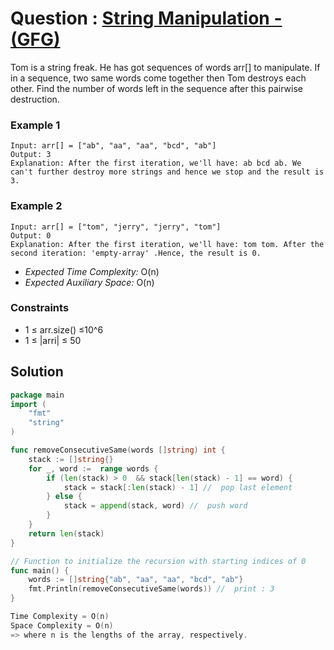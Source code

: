 # Question : [String Manipulation - (GFG)](https://www.geeksforgeeks.org/problems/string-manipulation3706/1)

Tom is a string freak. He has got sequences of words arr[] to manipulate. If in a sequence, two same words come together then Tom destroys each other. Find the number of words left in the sequence after this pairwise destruction.

### Example 1

```
Input: arr[] = ["ab", "aa", "aa", "bcd", "ab"]
Output: 3
Explanation: After the first iteration, we'll have: ab bcd ab. We can't further destroy more strings and hence we stop and the result is 3. 

```
### Example 2

```
Input: arr[] = ["tom", "jerry", "jerry", "tom"]
Output: 0
Explanation: After the first iteration, we'll have: tom tom. After the second iteration: 'empty-array' .Hence, the result is 0.

```

-  *Expected Time Complexity:* O(n)
-  *Expected Auxiliary Space:* O(n)

### Constraints

-   1 ≤ arr.size() ≤10^6
-   1 ≤ |arri| ≤ 50


## Solution

```GO
package main
import (
	"fmt"
	"string"
)

func removeConsecutiveSame(words []string) int {
	stack := []string{}
	for _, word :=  range words {
		if (len(stack) > 0  && stack[len(stack) - 1] == word) {
			stack = stack[:len(stack) - 1] //  pop last element
		} else {
			stack = append(stack, word) //  push word
		}
	}
	return len(stack)
}

// Function to initialize the recursion with starting indices of 0
func main() {
    words := []string{"ab", "aa", "aa", "bcd", "ab"}
    fmt.Println(removeConsecutiveSame(words)) //  print : 3
}

Time Complexity = O(n)
Space Complexity = O(n)
=> where n is the lengths of the array, respectively.
```